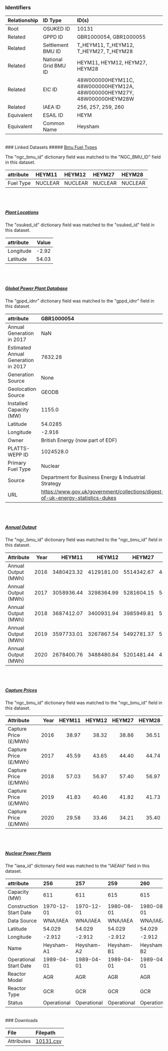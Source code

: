 ### Identifiers

| Relationship   | ID Type              | ID(s)                                                                  |
|:---------------|:---------------------|:-----------------------------------------------------------------------|
| Root           | OSUKED ID            | 10131                                                                  |
| Related        | GPPD ID              | GBR1000054, GBR1000055                                                 |
| Related        | Settlement BMU ID    | T_HEYM11, T_HEYM12, T_HEYM27, T_HEYM28                                 |
| Related        | National Grid BMU ID | HEYM11, HEYM12, HEYM27, HEYM28                                         |
| Related        | EIC ID               | 48W000000HEYM11C, 48W000000HEYM12A, 48W000000HEYM27Y, 48W000000HEYM28W |
| Related        | IAEA ID              | 256, 257, 259, 260                                                     |
| Equivalent     | ESAIL ID             | HEYM                                                                   |
| Equivalent     | Common Name          | Heysham                                                                |

<br>
### Linked Datasets
##### <a href="https://raw.githubusercontent.com/OSUKED/Dictionary-Datasets/main/datasets/bmu-fuel-types/datapackage.json">Bmu Fuel Types</a>



The "ngc_bmu_id" dictionary field was matched to the "NGC_BMU_ID" field in this dataset.

| attribute   | HEYM11   | HEYM12   | HEYM27   | HEYM28   |
|:------------|:---------|:---------|:---------|:---------|
| Fuel Type   | NUCLEAR  | NUCLEAR  | NUCLEAR  | NUCLEAR  |

<br><br>
##### <a href="https://raw.githubusercontent.com/OSUKED/Dictionary-Datasets/main/datasets/plant-locations/datapackage.json">Plant Locations</a>



The "osuked_id" dictionary field was matched to the "osuked_id" field in this dataset.

| attribute   |   Value |
|:------------|--------:|
| Longitude   |   -2.92 |
| Latitude    |   54.03 |

<br><br>
##### <a href="https://raw.githubusercontent.com/OSUKED/Dictionary-Datasets/main/datasets/global-power-plant-database/datapackage.json">Global Power Plant Database</a>



The "gppd_idnr" dictionary field was matched to the "gppd_idnr" field in this dataset.

| attribute                           | GBR1000054                                                                     | GBR1000055                                                                     |
|:------------------------------------|:-------------------------------------------------------------------------------|:-------------------------------------------------------------------------------|
| Annual Generation in 2017           | NaN                                                                            | 10498.819                                                                      |
| Estimated Annual Generation in 2017 | 7632.28                                                                        | 8127.89                                                                        |
| Generation Source                   | None                                                                           | JRC-PPDB-OPEN                                                                  |
| Geolocation Source                  | GEODB                                                                          | GEODB                                                                          |
| Installed Capacity (MW)             | 1155.0                                                                         | 1230.0                                                                         |
| Latitude                            | 54.0285                                                                        | 54.0285                                                                        |
| Longitude                           | -2.916                                                                         | -2.916                                                                         |
| Owner                               | British Energy (now part of EDF)                                               | British Energy (now part of EDF)                                               |
| PLATTS-WEPP ID                      | 1024528.0                                                                      | 1043124.0                                                                      |
| Primary Fuel Type                   | Nuclear                                                                        | Nuclear                                                                        |
| Source                              | Department for Business Energy & Industrial Strategy                           | Department for Business Energy & Industrial Strategy                           |
| URL                                 | https://www.gov.uk/government/collections/digest-of-uk-energy-statistics-dukes | https://www.gov.uk/government/collections/digest-of-uk-energy-statistics-dukes |

<br><br>
##### <a href="https://raw.githubusercontent.com/OSUKED/Dictionary-Datasets/main/datasets/annual-output/datapackage.json">Annual Output</a>



The "ngc_bmu_id" dictionary field was matched to the "ngc_bmu_id" field in this dataset.

| Attribute           |   Year |     HEYM11 |     HEYM12 |     HEYM27 |     HEYM28 |
|:--------------------|-------:|-----------:|-----------:|-----------:|-----------:|
| Annual Output (MWh) |   2016 | 3480423.32 | 4129181.00 | 5514342.67 | 4498838.44 |
| Annual Output (MWh) |   2017 | 3058936.44 | 3298364.99 | 5281604.15 | 5427790.74 |
| Annual Output (MWh) |   2018 | 3687412.07 | 3400931.94 | 3985949.81 | 5136322.86 |
| Annual Output (MWh) |   2019 | 3597733.01 | 3267867.54 | 5492781.37 | 5225327.81 |
| Annual Output (MWh) |   2020 | 2678400.76 | 3488480.84 | 5201481.44 | 4160665.54 |

<br><br>
##### <a href="https://raw.githubusercontent.com/OSUKED/Dictionary-Datasets/main/datasets/capture-prices/datapackage.json">Capture Prices</a>



The "ngc_bmu_id" dictionary field was matched to the "ngc_bmu_id" field in this dataset.

| Attribute             |   Year |   HEYM11 |   HEYM12 |   HEYM27 |   HEYM28 |
|:----------------------|-------:|---------:|---------:|---------:|---------:|
| Capture Price (£/MWh) |   2016 |    38.97 |    38.32 |    38.86 |    36.51 |
| Capture Price (£/MWh) |   2017 |    45.59 |    43.65 |    44.40 |    44.74 |
| Capture Price (£/MWh) |   2018 |    57.03 |    56.97 |    57.40 |    56.97 |
| Capture Price (£/MWh) |   2019 |    41.83 |    40.46 |    41.82 |    41.73 |
| Capture Price (£/MWh) |   2020 |    29.58 |    33.46 |    34.21 |    35.40 |

<br><br>
##### <a href="https://raw.githubusercontent.com/AyrtonB/GeoNuclearData/master/data/csv/denormalized/datapackage.json">Nuclear Power Plants</a>



The "iaea_id" dictionary field was matched to the "IAEAId" field in this dataset.

| attribute               | 256         | 257         | 259         | 260         |
|:------------------------|:------------|:------------|:------------|:------------|
| Capacity (MW)           | 611         | 611         | 615         | 615         |
| Construction Start Date | 1970-12-01  | 1970-12-01  | 1980-08-01  | 1980-08-01  |
| Data Source             | WNA/IAEA    | WNA/IAEA    | WNA/IAEA    | WNA/IAEA    |
| Latitude                | 54.029      | 54.029      | 54.029      | 54.029      |
| Longitude               | -2.912      | -2.912      | -2.912      | -2.912      |
| Name                    | Heysham-A1  | Heysham-A2  | Heysham-B1  | Heysham-B2  |
| Operational Start Date  | 1989-04-01  | 1989-04-01  | 1989-04-01  | 1989-04-01  |
| Reactor Model           | AGR         | AGR         | AGR         | AGR         |
| Reactor Type            | GCR         | GCR         | GCR         | GCR         |
| Status                  | Operational | Operational | Operational | Operational |


<br>
### Downloads


| File       | Filepath                                                                              |
|:-----------|:--------------------------------------------------------------------------------------|
| Attributes | [10131.csv](https://osuked.github.io/Power-Station-Dictionary/object_attrs/10131.csv) |
